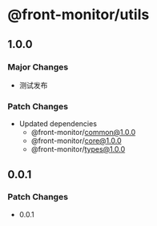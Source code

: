 # @front-monitor/utils

## 1.0.0

### Major Changes

- 测试发布

### Patch Changes

- Updated dependencies
  - @front-monitor/common@1.0.0
  - @front-monitor/core@1.0.0
  - @front-monitor/types@1.0.0

## 0.0.1

### Patch Changes

- 0.0.1
